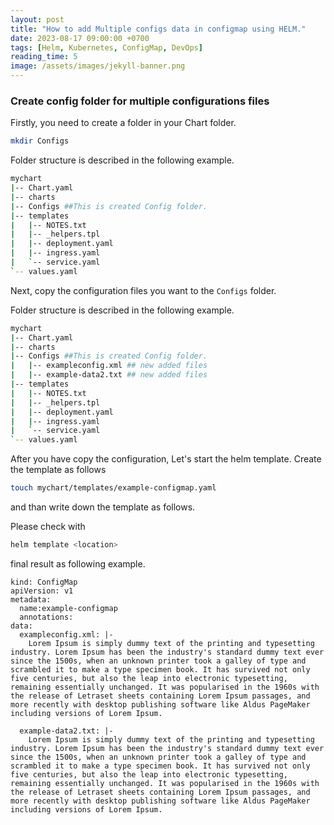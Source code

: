 ```yaml
---
layout: post
title: "How to add Multiple configs data in configmap using HELM."
date: 2023-08-17 09:00:00 +0700
tags: [Helm, Kubernetes, ConfigMap, DevOps]
reading_time: 5
image: /assets/images/jekyll-banner.png
---
```


### Create config folder for multiple configurations files

Firstly, you need to create a folder in your Chart folder. 
```bash
mkdir Configs
```
Folder structure is described in the following example. 
```bash 
mychart
|-- Chart.yaml
|-- charts
|-- Configs ##This is created Config folder.
|-- templates
|   |-- NOTES.txt
|   |-- _helpers.tpl
|   |-- deployment.yaml
|   |-- ingress.yaml
|   `-- service.yaml
`-- values.yaml
```
Next, copy the configuration files you want to the ```Configs``` folder.

Folder structure is described in the following example. 
```bash 
mychart
|-- Chart.yaml
|-- charts
|-- Configs ##This is created Config folder.
|   |-- exampleconfig.xml ## new added files
|   |-- example-data2.txt ## new added files
|-- templates
|   |-- NOTES.txt
|   |-- _helpers.tpl
|   |-- deployment.yaml
|   |-- ingress.yaml
|   `-- service.yaml
`-- values.yaml
```
After you have copy the configuration, Let's start the helm template. 
Create the template as follows
```bash 
touch mychart/templates/example-configmap.yaml
```
and than write down the template as follows.

<script src="https://gist.github.com/pyaephyohein/da131a0844b3c6143a053626e5ab7806.js"></script>


Please check with 
```bash
helm template <location>
```
final result as following example. 
```
kind: ConfigMap
apiVersion: v1
metadata:
  name:example-configmap
  annotations:
data:    
  exampleconfig.xml: |- 
    Lorem Ipsum is simply dummy text of the printing and typesetting industry. Lorem Ipsum has been the industry's standard dummy text ever since the 1500s, when an unknown printer took a galley of type and scrambled it to make a type specimen book. It has survived not only five centuries, but also the leap into electronic typesetting, remaining essentially unchanged. It was popularised in the 1960s with the release of Letraset sheets containing Lorem Ipsum passages, and more recently with desktop publishing software like Aldus PageMaker including versions of Lorem Ipsum.

  example-data2.txt: |-
    Lorem Ipsum is simply dummy text of the printing and typesetting industry. Lorem Ipsum has been the industry's standard dummy text ever since the 1500s, when an unknown printer took a galley of type and scrambled it to make a type specimen book. It has survived not only five centuries, but also the leap into electronic typesetting, remaining essentially unchanged. It was popularised in the 1960s with the release of Letraset sheets containing Lorem Ipsum passages, and more recently with desktop publishing software like Aldus PageMaker including versions of Lorem Ipsum.
```
